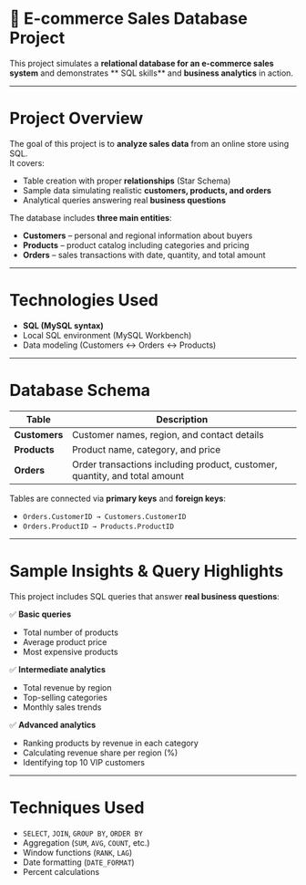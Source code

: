 # 🛒 E-commerce Sales Database Project

This project simulates a **relational database for an e-commerce sales system** and demonstrates ** SQL skills** and **business analytics** in action.

---

# Project Overview

The goal of this project is to **analyze sales data** from an online store using SQL.  
It covers:

- Table creation with proper **relationships** (Star Schema)
- Sample data simulating realistic **customers, products, and orders**
- Analytical queries answering real **business questions**

The database includes **three main entities**:

- **Customers** – personal and regional information about buyers  
- **Products** – product catalog including categories and pricing  
- **Orders** – sales transactions with date, quantity, and total amount  

---

# Technologies Used

- **SQL (MySQL syntax)**  
- Local SQL environment (MySQL Workbench)  
- Data modeling  (Customers ↔ Orders ↔ Products)  

---

# Database Schema

| Table     | Description |
|-----------|-------------|
| **Customers** | Customer names, region, and contact details |
| **Products**  | Product name, category, and price |
| **Orders**    | Order transactions including product, customer, quantity, and total amount |

Tables are connected via **primary keys** and **foreign keys**:  

- `Orders.CustomerID → Customers.CustomerID`  
- `Orders.ProductID → Products.ProductID`  

---

# Sample Insights & Query Highlights

This project includes SQL queries that answer **real business questions**:

✅ **Basic queries**  
- Total number of products  
- Average product price  
- Most expensive products  

✅ **Intermediate analytics**  
- Total revenue by region  
- Top-selling categories  
- Monthly sales trends  

✅ **Advanced analytics**  
- Ranking products by revenue in each category  
- Calculating revenue share per region (%)  
- Identifying top 10 VIP customers  

---

# Techniques Used

- `SELECT`, `JOIN`, `GROUP BY`, `ORDER BY`  
- Aggregation (`SUM`, `AVG`, `COUNT`, etc.)  
- Window functions (`RANK`, `LAG`)  
- Date formatting (`DATE_FORMAT`)  
- Percent calculations  


